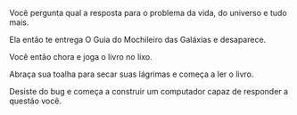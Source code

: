 Você pergunta qual a resposta para o problema da vida, do universo e tudo mais. 

Ela então te entrega O Guia do Mochileiro das Galáxias e desaparece. 

Você então chora e joga o livro no lixo.

Abraça sua toalha para secar suas lágrimas e começa a ler o livro.

Desiste do bug e começa a construir um computador capaz de responder a questão você.
